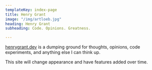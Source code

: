 ```yaml
---
templateKey: index-page
title: Henry Grant
image: "/img/artloeb.jpg"
heading: Henry Grant
subheading: Code. Opinions. Greatness.

---
```

[henrygrant.dev](henrygrant.dev "henrygrant.dev") is a dumping ground for thoughts, opinions, code experiments, and anything else I can think up. 

This site will change appearance and have features added over time. 